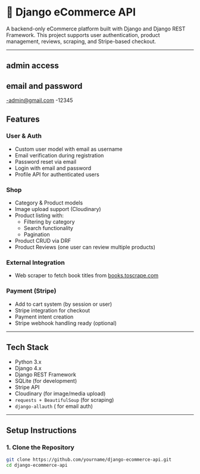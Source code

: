 # 🛒 Django eCommerce API

A backend-only eCommerce platform built with Django and Django REST Framework. This project supports user authentication, product management, reviews, scraping, and Stripe-based checkout.

---
## admin access
## email and password
-admin@gmail.com
-12345
## Features

###  User & Auth
- Custom user model with email as username
- Email verification during registration
- Password reset via email
- Login with email and password
- Profile API for authenticated users

### Shop
- Category & Product models
- Image upload support (Cloudinary)
- Product listing with:
  - Filtering by category
  - Search functionality
  - Pagination
- Product CRUD via DRF
- Product Reviews (one user can review multiple products)

### External Integration
- Web scraper to fetch book titles from [books.toscrape.com](https://books.toscrape.com)

###  Payment (Stripe)
- Add to cart system (by session or user)
- Stripe integration for checkout
- Payment intent creation
- Stripe webhook handling ready (optional)


---

## Tech Stack

- Python 3.x
- Django 4.x
- Django REST Framework
-  SQLite (for development)
- Stripe API
- Cloudinary (for image/media upload)
- `requests + BeautifulSoup` (for scraping)
- `django-allauth` ( for email auth)

---

##  Setup Instructions

### 1. Clone the Repository
```bash
git clone https://github.com/yourname/django-ecommerce-api.git
cd django-ecommerce-api
